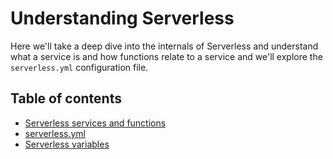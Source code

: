 # Understanding Serverless

Here we'll take a deep dive into the internals of Serverless and understand what a service is and how functions relate
to a service and we'll explore the `serverless.yml` configuration file.

## Table of contents

- [Serverless services and functions](services-and-functions.md)
- [serverless.yml](serverless-yml.md)
- [Serverless variables](serverless-variables.md)
